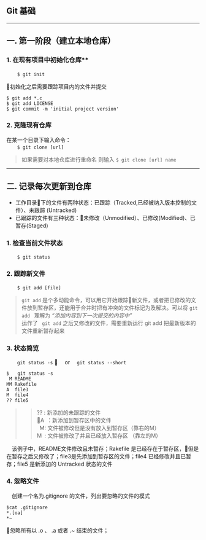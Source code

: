## Git 基础
***
## 一. 第一阶段（建立本地仓库）
### 1. 在现有项目中初始化仓库**  
&emsp;&emsp;`$ git init`   

初始化之后需要跟踪项目内的文件并提交
```
$ git add *.c  
$ git add LICENSE
$ git commit -m 'initial project version'
```

### 2. 克隆现有仓库
在某一个目录下输入命令：  
&emsp;&emsp;`$ git clone [url]`   
>如果需要对本地仓库进行重命名 则输入  `$ git clone [url] name`  
***
## 二. 记录每次更新到仓库
+ 工作目录下的文件有两种状态：已跟踪（Tracked,已经被纳入版本控制的文件）、未跟踪 (Untracked)  
+ 已跟踪的文件有三种状态：未修改（Unmodified）、已修改(Modified)、已暂存(Staged)   

### 1. 检查当前文件状态
&emsp;&emsp;`$ git status`

### 2. 跟踪新文件
&emsp;&emsp;`$ git add [file]`

>`git add` 是个多动能命令，可以用它开始跟踪新文件，或者把已修改的文件放到暂存区，还能用于合并时把有冲突的文件标记为及解决。可以将 `git add ` 理解为 *“添加内容到下一次提交的内容中”*  
运作了 ` git add` 之后又修改的文件，需要重新运行 git add 把最新版本的文件重新暂存起来  

### 3. 状态简览
&emsp;&emsp;`git status -s`  &emsp;or &emsp;`git status --short`
```
$   git status -s
 M README
MM Rakefile
A  file3
M  file4
?? file5
```
>>?? : 新添加的未跟踪的文件  
A&ensp;：新添加到暂存区中的文件  
&ensp;M: 文件被修改但是没有放入到暂存区（靠右的M）  
M&ensp;: 文件被修改了并且已经放入暂存区 （靠左的M）

&emsp;该例子中，README文件修改且未暂存；Rakefile 是已经存在于暂存区，但是在暂存之后又修改了；file3是先添加到暂存区的文件；file4 已经修改并且已暂存；file5 是新添加的 Untracked 状态的文件

### 4. 忽略文件
&emsp;创建一个名为.gitignore 的文件，列出要忽略的文件的模式  
    
    $cat .gitignore
    *.[oa]
    *~
忽略所有以 .o 、 .a 或者 .~ 结束的文件；

